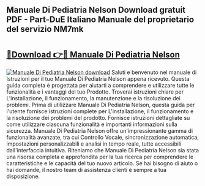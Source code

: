 ## Manuale Di Pediatria Nelson Download gratuit PDF - Part-DuE Italiano Manuale del proprietario del servizio NM7mk

# <h2><a href="http://dfaute.blite.top/?on=Manuale+Di+Pediatria+Nelson">🔗Download 👉🔴 Manuale Di Pediatria Nelson</a></h2>

[![Manuale Di Pediatria Nelson download](https://i.imgur.com/lujVjoI.png)](http://dfaute.blite.top/?on=Manuale+Di+Pediatria+Nelson)
Saluti e benvenuto nel manuale di Istruzioni per il tuo Manuale Di Pediatria Nelson appena ricevuto. Questa guida completa è progettata per aiutarti a comprendere e utilizzare tutte le funzionalità e i vantaggi del tuo Prodotto. Troverai istruzioni chiare per L'installazione, il funzionamento, la manutenzione e la risoluzione dei problemi. Prima di utilizzare Manuale Di Pediatria Nelson, questa guida per l'utente fornisce istruzioni complete per L'installazione, il funzionamento e la risoluzione dei problemi del prodotto. Fornisce istruzioni dettagliate su come utilizzare ciascuna funzionalità e importanti informazioni sulla sicurezza. Manuale Di Pediatria Nelson offre un'impressionante gamma di funzionalità avanzate, tra cui Controllo Vocale, sincronizzazione automatica, impostazioni personalizzabili e analisi in tempo reale, tutte accessibili dall'interfaccia intuitiva. Riteniamo che Manuale Di Pediatria Nelson sia stata una risorsa completa e approfondita per la tua ricerca per comprendere le caratteristiche e le capacità del tuo nuovo articolo. Se hai bisogno di aiuto o hai domande, il nostro team di assistenza clienti è sempre a tua disposizione.
